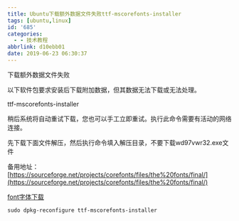 ```yaml
---
title: Ubuntu下载额外数据文件失败ttf-mscorefonts-installer
tags: [ubuntu,linux]
id: '685'
categories:
  - - 技术教程
abbrlink: d10ebb01
date: 2019-06-23 06:30:37
---
```


下载额外数据文件失败

以下软件包要求安装后下载附加数据，但其数据无法下载或无法处理。

ttf-mscorefonts-installer

稍后系统将自动重试下载，您也可以手工立即重试。执行此命令需要有活动的网络连接。

先下载下面文件解压，然后执行命令填入解压目录，不要下载wd97vwr32.exe文件

备用地址：[https://sourceforge.net/projects/corefonts/files/the%20fonts/final/](https://sourceforge.net/projects/corefonts/files/the%20fonts/final/)

[font字体](https://post.332b.com/wp-content/uploads/2019/06/font.zip)[下载](https://post.332b.com/wp-content/uploads/2019/06/font.zip)

`sudo dpkg-reconfigure ttf-mscorefonts-installer`